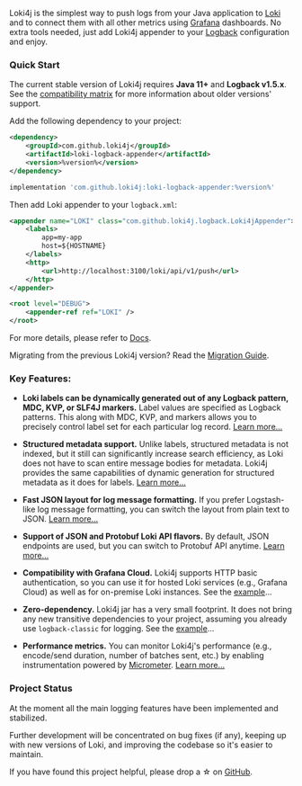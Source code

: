 Loki4j is the simplest way to push logs from your Java application
to [Loki](https://grafana.com/oss/loki/) and to connect them with all other metrics
using [Grafana](https://grafana.com/oss/grafana/) dashboards.
No extra tools needed, just add Loki4j appender to your [Logback](http://logback.qos.ch/)
configuration and enjoy.

### Quick Start

The current stable version of Loki4j requires **Java 11+** and **Logback v1.5.x**.
See the [compatibility matrix](docs/compatibility) for more information about older versions' support.

Add the following dependency to your project:

<!--DOCUSAURUS_CODE_TABS-->
<!--Maven-->

```xml
<dependency>
    <groupId>com.github.loki4j</groupId>
    <artifactId>loki-logback-appender</artifactId>
    <version>%version%</version>
</dependency>
```
<!--Gradle-->

```groovy
implementation 'com.github.loki4j:loki-logback-appender:%version%'
```
<!--END_DOCUSAURUS_CODE_TABS-->

Then add Loki appender to your `logback.xml`:

```xml
<appender name="LOKI" class="com.github.loki4j.logback.Loki4jAppender">
    <labels>
        app=my-app
        host=${HOSTNAME}
    </labels>
    <http>
        <url>http://localhost:3100/loki/api/v1/push</url>
    </http>
</appender>

<root level="DEBUG">
    <appender-ref ref="LOKI" />
</root>
```

For more details, please refer to [Docs](docs/configuration).

Migrating from the previous Loki4j version? Read the [Migration Guide](docs/migration).

### Key Features:

- **Loki labels can be dynamically generated out of any Logback pattern, MDC, KVP, or SLF4J markers.**
Label values are specified as Logback patterns.
This along with MDC, KVP, and markers allows you to precisely control label set for each particular log record.
[Learn more...](docs/labels)

- **Structured metadata support.**
Unlike labels, structured metadata is not indexed, but it still can significantly increase search efficiency,
as Loki does not have to scan entire message bodies for metadata.
Loki4j provides the same capabilities of dynamic generation for structured metadata as it does for labels.
[Learn more...](docs/labels)

- **Fast JSON layout for log message formatting.**
If you prefer Logstash-like log message formatting, you can switch the layout from plain text to JSON.
[Learn more...](docs/jsonlayout)

- **Support of JSON and Protobuf Loki API flavors.**
By default, JSON endpoints are used, but you can switch to Protobuf API anytime.
[Learn more...](docs/protobuf)

- **Compatibility with Grafana Cloud.**
Loki4j supports HTTP basic authentication, so you can use it for hosted Loki services (e.g., Grafana Cloud)
as well as for on-premise Loki instances.
See the [example](docs/grafanacloud)...

- **Zero-dependency.**
Loki4j jar has a very small footprint.
It does not bring any new transitive dependencies to your project, assuming you already use `logback-classic` for logging.
See the [example](docs/configuration#minimalistic-zero-dependency-configuration)...

- **Performance metrics.**
You can monitor Loki4j's performance (e.g., encode/send duration, number of batches sent, etc.)
by enabling instrumentation powered by [Micrometer](https://micrometer.io/).
[Learn more...](docs/performance)

### Project Status

At the moment all the main logging features have been implemented and stabilized.

Further development will be concentrated on bug fixes (if any), keeping up with new versions of Loki, and
improving the codebase so it's easier to maintain.

If you have found this project helpful, please drop a ☆ on [GitHub](https://github.com/loki4j/loki-logback-appender).
